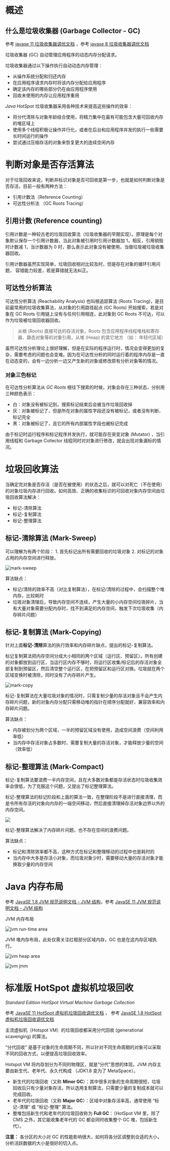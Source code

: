 # 概述

## 什么是垃圾收集器 (Garbage Collector - GC)

参考 [javase 11 垃圾收集器调优文档](https://docs.oracle.com/en/java/javase/11/gctuning/introduction-garbage-collection-tuning.html) ，参考 [javase 8 垃圾收集器调优文档](https://docs.oracle.com/javase/8/docs/technotes/guides/vm/gctuning/introduction.html#sthref3)

垃圾收集器 (GC) 自动管理应用程序的动态内存分配请求。

垃圾收集器通过以下操作执行自动动态内存管理：

- 从操作系统分配和归还内存
- 在应用程序请求内存时将该内存分配给应用程序
- 确定该内存的哪些部分仍在由应用程序使用
- 回收未使用的内存让应用程序重用

*Java HotSpot* 垃圾收集器采用各种技术来提高这些操作的效率：

- 将分代清除与对象年龄结合使用，将精力集中在最有可能包含大量可回收内存的堆区域上
- 使用多个线程积极让操作并行化，或者在后台和应用程序并发的执行一些需要长时间运行的操作
- 尝试通过压缩存活的对象来恢复更大的连续空闲内存



# 判断对象是否存活算法

对于垃圾回收来说，判断并标识对象是否可回收是第一步，也就是如何判断对象是否存活，目前一般有两种方法：

- 引用计数法（Reference Counting）
- 可达性分析法 （GC Roots Tracing）

## 引用计数 (Reference counting)

引用计数是一种较古老的垃圾回收算法（垃圾收集器的早期实现）。原理是每个对象默认保存一个引用计数器，当此对象被引用时引用计数器加 1，相反，引用销毁时计数减 1，当计数器为 0 时，那么表示此对象没有被使用，当做垃圾被垃圾收集器回收。

引用计数器虽然实现简单，垃圾回收相对比较及时，但是存在对象的循环引用问题， 容错能力较差，若是算错就无法纠正。

## 可达性分析算法

可达性分析算法 (Reachability Analysis) 也叫根追踪算法 (Roots Tracing)，是目前最常用的垃圾收集算法，从对象的引用路径起点 (GC Roots) 开始搜索，若是对象在 GC Roots 引用链上没有与任何引用相连，此对象到 GC Roots 不可达，可以作为垃圾被垃圾回收器回收。

> 从根 (Roots) 直接可达的存活对象，Roots 包含应用程序线程堆栈和寄存器、静态对象等的对象引用，从堆 (Heap) 的其它地方 （如： 年轻代区域）

虽然可达性分析理论上很好理解，但是在实际的程序运行时，情况会变得更加的复杂，需要考虑的问题也会变难。因为在可达性分析的同时运行着的程序内存是一直在动态变的，会有一边分析一边又产生新的对象或修改原有分析对象等的情况。

### 对象三色标记

在可达性分析算法从 *GC Roots* 根往下搜索的时候，对象会存在三种状态，分别用三种颜色表示：

- 白：对象没有被标记到，搜索标记结束后会被当作垃圾回收掉
- 灰：对象被标记了，但是所在对象的属性字段还没有被标记，或者没有判断、标记完全
- 黑：对象被标记了，且它的所有内部属性字段也被标记完成

由于标记时运行程序和标记程序并发执行，就可能存在突变对象 (Mutator) ，当引用线程和 Garbage Collector 线程同时对对象进行修改，就会出现对象漏标的情况。

# 垃圾回收算法

当确定完对象是否存活（是否在被使用）的状态之后，就可以对死亡（不在使用）的对象垃圾内存进行回收。如何高效、正确的收集标识的可回收对象内存空间由垃圾回收算法解决：

- 标记-清除算法
- 标记-复制算法
- 标记-整理算法

## 标记-清除算法 (Mark-Sweep)

可以理解为有两个阶段： 1. 首先标记出所有需要回收的垃圾对象 2. 对标记的对象占用的内存空间进行释放。

![mark-sweep](images/gc-mark-sweep.png)

算法缺点：

- 标记/清除的效率不高（对比复制算法），在标记/清除的过程中，会扫描整个堆内存，比较耗时
- 垃圾对象清理后，导致内存空间不连续，产生大量的小内存空间垃圾碎片，当有大量对象需要分配内存时，找不到满足的内存空间，触发下次垃圾收集（内存碎片问题）

## 标记-复制算法 (Mark-Copying)

针对上面**标记-清除**算法的执行效率和内存碎片缺点，提出的标记-复制算法。

标记复制算法把内存空间分成大小相同的两个区域（运行区、预留区）。所有创建的对象都放到运行区，当运行区内存不够时，将运行区收集/标记后的存活对象全部复制到预留区，然后清空整个运行区，在把预留区和运行区对换。垃圾就在两个区域变换时被清除，同时没有了内存碎片产生。

![mark-copy](images/gc-mark-copy.png)

标记-复制算法在大量垃圾对象的情况时，只需复制少量的存活对象且不会产生内存碎片问题，新的对象内存分配只需移动堆的指针在顺序分配就好，兼容效率和内存碎片问题。

算法缺点：

- 内存被划分为两个区域，一半的预留区域没有使用，造成空间浪费（空间利用率低）
- 当内存中存活对象占多数时，需要复制大量的存活对象，才能释放少量的空间（效率低）

## 标记-整理算法  (Mark-Compact)

标记-复制算法要浪费一半内存空间，且在大多数对象都是存活状态时垃圾收集效率会很低，为了克服这个问题，又提出了标记整理算法。

标记-整理算法的标记阶段和上面的算法一致，在整理阶段不是进行直接清理，而是令所有存活的对象向内存的一端空间移动，然后直接清理掉存活对象边界以外的内存空间。

![](images/gc-mark-compact.png)

标记-整理算法解决了内存碎片问题，也不存在空间的浪费问题。

算法缺点：

- 标记和清除效率都不高，这种方式在标记和整理移动的过程中也是耗时的
- 当内存中大多是存活小对象，而垃圾对象少时，需要移动大量的存活对象才能换取少量的内存空间

# Java 内存布局

参考 [JavaSE 1.8 JVM 规范说明文档 - JVM 结构](https://docs.oracle.com/javase/specs/jvms/se8/html/jvms-2.html)，参考 [JavaSE 11 JVM 规范说明文档 - JVM 结构](https://docs.oracle.com/javase/specs/jvms/se11/html/jvms-2.html)

JVM 内存布局

![jvm run-time area](images/jvm.png)

JVM 堆内存布局，此处仅需关注红框部分区域内存，GC 也是在这内存区域执行。

![jvm heap area](images/jvm-heap.png)

![jvm jmm](images/jvm-jmm.png)



# 标准版 HotSpot 虚拟机垃圾回收

*Standard Edition HotSpot Virtual Machine Garbage Collection*

参考 [JavaSE 11 HotSpot 虚拟机垃圾回收调优文档](https://docs.oracle.com/en/java/javase/11/gctuning/introduction-garbage-collection-tuning.html) ， 参考 [JavaSE 1.8 HotSpot 虚拟机垃圾回收调优文档](https://docs.oracle.com/javase/8/docs/technotes/guides/vm/gctuning/)

主流虚拟机（Hotspot VM）的垃圾回收都采用分代回收 (generational scavenging) 的算法。

“分代回收” 是基于对象的生命周期不同，所以针对不同生命周期的对象可以采取不同的回收方式，以便提高垃圾回收效率。

Hotspot VM 将内存划分为不同的物理区，就是“分代”思想的体现。JVM 内存主要由新生代、老年代、永久代构成 （JDK1.8 变为了 MetaSpace）。

- 新生代的垃圾回收（又称 **Minor GC**）：其中很多对象的生命周期很短，垃圾回收后只有少量对象存活，所以选用复制算法，只需要少量的复制成本就可以完成回收。
- 老年代的垃圾回收（又称 **Major GC**）：区域中对象存活率高，通常使用 “标记-清理” 或 “标记-整理” 算法。
- 整堆包括新生代和老年代的垃圾回收称为 **Full GC**：（HotSpot VM 里，除了 CMS 之外，其它能收集老年代的 GC 都会同时收集整个 GC 堆，包括新生代）。

**注意：** 各分区的大小对 GC 的性能影响很大，如何将各分区调整到合适的大小，分析活跃数据的大小是很好的切入点。
